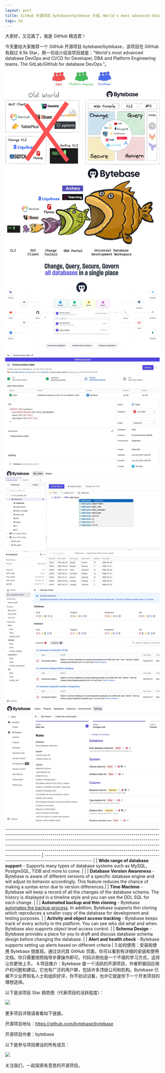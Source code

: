 ```yaml
---
layout: post
title: GitHub 开源项目 bytebase/bytebase 介绍，World's most advanced database DevOps and CI/CD for Developer, DBA and Platform Engineering teams. The GitLab/GitHub for database DevOps.
tags: Go
---
```


大家好，又见面了，我是 GitHub 精选君！

今天要给大家推荐一个 GitHub 开源项目 bytebase/bytebase，该项目在 GitHub 有超过 8.5k Star，用一句话介绍该项目就是：“World's most advanced database DevOps and CI/CD for Developer, DBA and Platform Engineering teams. The GitLab/GitHub for database DevOps.”。


![](https://raw.githubusercontent.com/bytebase/bytebase/main/docs/assets/old-to-new-world.webp)
![](https://raw.githubusercontent.com/bytebase/bytebase/main/docs/assets/fish.webp)
![](https://raw.githubusercontent.com/bytebase/bytebase/main/docs/assets/change-query-secure-govern.webp)
![](https://raw.githubusercontent.com/bytebase/bytebase/main/docs/assets/issue-detail.webp)
![](https://raw.githubusercontent.com/bytebase/bytebase/main/docs/assets/sql-editor.webp)
![](https://raw.githubusercontent.com/bytebase/bytebase/main/docs/assets/anomaly-center.webp)
![](https://raw.githubusercontent.com/bytebase/bytebase/main/docs/assets/sql-review-policy.webp)



------------------------------------------------------------------------------------------------------------------------------------------------------------------------------------------------------------------------------------------------------------------------------------------------------------------------------------------------------------------------------------------------------------------------ | ------------------------------------------------------------------------------------------------------ |
| **Wide range of database support** - Supports many types of database systems such as MySQL, PostgreSQL, TiDB and more to come. | |
| **Database Version Awareness** - Bytebase is aware of different versions of a specific database engine and will adjust its behavior accordingly. This feature reduces the chance of making a syntax error due to version differences.|
| **Time Machine** - Bytebase will keep a record of all the changes of the database schema. The history is displayed in a timeline style and you can see the DDL SQL for each change. | |
| **Automated backup and thin cloning** - Bytebase [automates the backup process](https://www.bytebase.com/docs/backup/overview). In addition, Bytebase supports thin cloning which reproduces a smaller copy of the database for development and testing purposes. |
| **Activity and object access tracking** - Bytebase keeps track of every activity in the platform. You can see who did what and when. Bytebase also supports object level access control. |
| **Schema Design** - Bytebase provides a place for you to draft and discuss database schema design before changing the database. |
| **Alert and health check** - Bytebase supports setting up alerts based on different criteria |
3.如何使用：安装和使用 Bytebase 很直观。通过访问其 GitHub 页面，你可以看到有详细的安装和使用文档。你只需要按照指导步骤操作即可。代码示例也是一个不错的学习方式，这将让你更快上手。
4.项目推介：Bytebase 是一个活跃的开源项目，作者积极回应用户的问题和建议。它也有广泛的用户群，包括许多顶级公司和机构。Bytebase 已被不少业界知名人士和组织好评，你不妨试试看，也许它就是你下一个开发项目的理想选择。


以下是该项目 Star 趋势图（代表项目的活跃程度）：

![](https://api.star-history.com/svg?repos=bytebase/bytebase&type=Timeline)

更多项目详情请查看如下链接。

开源项目地址：https://github.com/bytebase/bytebase 

开源项目作者：bytebase

以下是参与项目建设的所有成员：

![](https://contrib.rocks/image?repo=bytebase/bytebase)

关注我们，一起探索有意思的开源项目。

